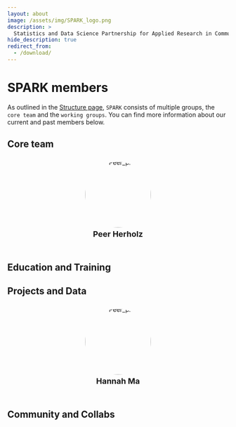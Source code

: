 ```yaml
---
layout: about
image: /assets/img/SPARK_logo.png
description: >
  Statistics and Data Science Partnership for Applied Research in Communication Sciences and Disorders.
hide_description: true
redirect_from:
  - /download/
---
```


# SPARK members

As outlined in the [Structure page](https://spark-csd.github.io/structure/), `SPARK` consists of multiple groups, the `core team` and the `working groups`. You can find more information about our current and past members below. 

## Core team

<link rel="stylesheet" href="https://cdnjs.cloudflare.com/ajax/libs/font-awesome/6.0.0-beta3/css/all.min.css">

<div style="display: flex; justify-content: space-around; flex-wrap: wrap;">
  <div style="margin: 10px; text-align: center;">
    <div style="line-height: 0;">
      <img src="https://ai.northwestern.edu/images/herholz-peer.jpg" alt="Peer_pic" style="width: 150px; height: 150px; border-radius: 50%; object-fit: cover;">
    </div>
    <h3 style="margin-top: 4px; margin-bottom: 5px; font-size: 18px;">Peer Herholz</h3>
    <p style="font-size: 14px; margin-bottom: 2px;">
      <a href="mailto:peer.herholz@northwestern.edu" style="font-size: 20px; margin-right: 10px;"><i class="fas fa-envelope"></i></a>
      <a href="https://peerherholz.github.io/" style="font-size: 20px; margin-right: 10px;"><i class="fas fa-link"></i></a>
      <a href="https://github.com/peerherholz" style="font-size: 20px;"><i class="fab fa-github"></i></a>
    </p>
  </div>
</div>


## Education and Training

## Projects and Data

<link rel="stylesheet" href="https://cdnjs.cloudflare.com/ajax/libs/font-awesome/6.0.0-beta3/css/all.min.css">

<div style="display: flex; justify-content: space-around; flex-wrap: wrap;">
  <div style="margin: 10px; text-align: center;">
    <div style="line-height: 0;">
      <img src="https://avatars.githubusercontent.com/u/141708138?v=4" alt="Peer_pic" style="width: 150px; height: 150px; border-radius: 50%; object-fit: cover;">
    </div>
    <h3 style="margin-top: 4px; margin-bottom: 5px; font-size: 18px;">Hannah Ma</h3>
    <p style="font-size: 14px; margin-bottom: 2px;">
      <a href="mailto:hannahma2025@u.northwestern.edu" style="font-size: 20px; margin-right: 10px;"><i class="fas fa-envelope"></i></a>
      <a href="https://github.com/hannahyma" style="font-size: 20px;"><i class="fab fa-github"></i></a>
    </p>
  </div>
</div>


## Community and Collabs
